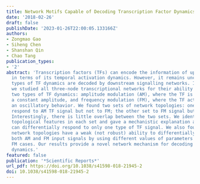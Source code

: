 ```yaml
---
title: Network Motifs Capable of Decoding Transcription Factor Dynamics
date: '2018-02-26'
draft: false
publishDate: '2023-01-26T22:00:05.133166Z'
authors:
- Zongmao Gao
- Siheng Chen
- Shanshan Qin
- Chao Tang
publication_types:
- '2'
abstract: 'Transcription factors (TFs) can encode the information of upstream signal
  in terms of its temporal activation dynamics. However, it remains unclear how different
  types of TF dynamics are decoded by downstream signalling networks. In this work,
  we studied all three-node transcriptional networks for their ability to distinguish
  two types of TF dynamics: amplitude modulation (AM), where the TF is activated with
  a constant amplitude, and frequency modulation (FM), where the TF activity displays
  an oscillatory behavior. We found two sets of network topologies: one set can differentially
  respond to AM TF signal but not to FM; the other set to FM signal but not to AM.
  Interestingly, there is little overlap between the two sets. We identified the prevalent
  topological features in each set and gave a mechanistic explanation as to why they
  can differentially respond to only one type of TF signal. We also found that some
  network topologies have a weak (not robust) ability to differentially respond to
  both AM and FM input signals by using different values of parameters for AM and
  FM cases. Our results provide a novel network mechanism for decoding different TF
  dynamics.'
featured: false
publication: '*Scientific Reports*'
url_pdf: https://doi.org/10.1038/s41598-018-21945-2
doi: 10.1038/s41598-018-21945-2
---
```


